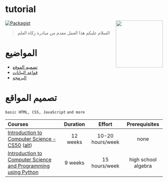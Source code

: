 # tutorial

[<img src="https://github.com/devmohamedamr/simple-db-project/blob/master/inc/Design/sh.png" align="right" width="150" alt="">](https://github.com/devmohamedamr/simple-db-project/)

[![Packagist](https://img.shields.io/packagist/l/doctrine/orm.svg)](https://github.com/devmohamedamr/simple-db-project/)



> السلام عليكم هذا العمل مقدم من مبادرة زكاة العلم


# المواضيع

- [تصميم الموقع](#تصميم-المواقع)
- [قواعد البيانات](#curriculum)
- [البرمجة](#summary)

# تصميم المواقع

`basic HTML, CSS, JavaScript`
`and more`

Courses | Duration | Effort | Prerequisites
:-- | :--: | :--: | :--:
[Introduction to Computer Science - CS50](https://www.edx.org/course/introduction-computer-science-harvardx-cs50x#!) ([alt](https://cs50.harvard.edu/)) | 12 weeks | 10-20 hours/week | none
[Introduction to Computer Science and Programming using Python](https://www.edx.org/course/introduction-computer-science-mitx-6-00-1x-10) | 9 weeks | 15 hours/week | high school algebra
